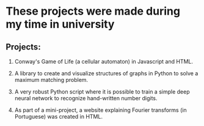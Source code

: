 # These projects were made during my time in university

## Projects:

1) Conway's Game of Life (a cellular automaton) in Javascript and HTML.

2) A library to create and visualize structures of graphs in Python to solve a maximum matching problem.

3) A very robust Python script where it is possible to train a simple deep neural network to recognize hand-written number digits.

4) As part of a mini-project, a website explaining Fourier transforms (in Portuguese) was created in HTML.
